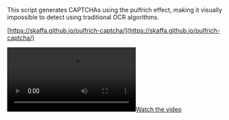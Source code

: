 This script generates CAPTCHAs using the pulfrich effect, making it visually impossible to detect using traditional OCR algorithms.

[https://skaffa.github.io/pulfrich-captcha/](https://skaffa.github.io/pulfrich-captcha/)

[![Watch the video](https://github.com/skaffa/pulfrich-captcha/raw/refs/heads/main/captchas/2QDE1M.webm)](https://github.com/skaffa/pulfrich-captcha/raw/refs/heads/main/captchas/2QDE1M.webm)
